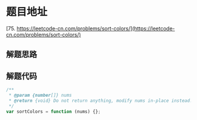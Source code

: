 # 题目地址

[75. https://leetcode-cn.com/problems/sort-colors/](https://leetcode-cn.com/problems/sort-colors/)

## 解题思路

## 解题代码

```js
/**
 * @param {number[]} nums
 * @return {void} Do not return anything, modify nums in-place instead.
 */
var sortColors = function (nums) {};
```
